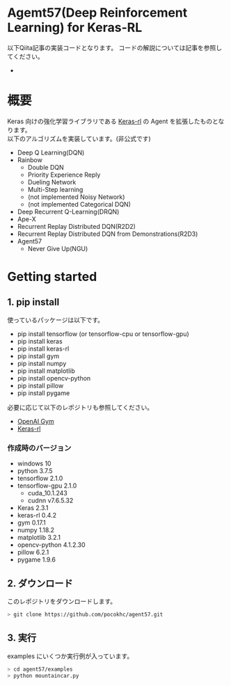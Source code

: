 # Agemt57(Deep Reinforcement Learning) for Keras-RL
以下Qiita記事の実装コードとなります。
コードの解説については記事を参照してください。

+ []()


# 概要
Keras 向けの強化学習ライブラリである [Keras-rl](https://github.com/keras-rl/keras-rl) の Agent を拡張したものとなります。  
以下のアルゴリズムを実装しています。(非公式です)  

- Deep Q Learning(DQN)
- Rainbow
  - Double DQN
  - Priority Experience Reply
  - Dueling Network
  - Multi-Step learning
  - (not implemented Noisy Network)
  - (not implemented Categorical DQN)
- Deep Recurrent Q-Learning(DRQN)
- Ape-X
- Recurrent Replay Distributed DQN(R2D2)
- Recurrent Replay Distributed DQN from Demonstrations(R2D3)
- Agent57
  - Never Give Up(NGU)


# Getting started
## 1. pip install
使っているパッケージは以下です。

+ pip install tensorflow (or tensorflow-cpu or tensorflow-gpu)
+ pip install keras
+ pip install keras-rl
+ pip install gym
+ pip install numpy
+ pip install matplotlib
+ pip install opencv-python
+ pip install pillow
+ pip install pygame

必要に応じて以下のレポジトリも参照してください。

- [OpenAI Gym](https://github.com/openai/gym)
- [Keras-rl](https://github.com/keras-rl/keras-rl)

### 作成時のバージョン

+ windows 10
+ python 3.7.5
+ tensorflow 2.1.0
+ tensorflow-gpu 2.1.0
  + cuda_10.1.243
  + cudnn v7.6.5.32
+ Keras 2.3.1
+ keras-rl 0.4.2
+ gym 0.17.1
+ numpy 1.18.2
+ matplotlib 3.2.1
+ opencv-python 4.1.2.30
+ pillow 6.2.1
+ pygame 1.9.6


## 2. ダウンロード
このレポジトリをダウンロードします。

``` bash
> git clone https://github.com/pocokhc/agent57.git
```

## 3. 実行
examples にいくつか実行例が入っています。

``` bash
> cd agent57/examples
> python mountaincar.py
```

